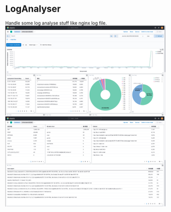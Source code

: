 # LogAnalyser
Handle some log analyse stuff like nginx log file.
![](assets/截屏2023-08-18%2010.29.56.png)
![](assets/截屏2023-08-18%2010.30.11.png)